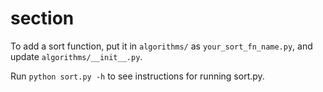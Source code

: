 section
=======

To add a sort function, put it in `algorithms/` as `your_sort_fn_name.py`,
and update `algorithms/__init__.py`.

Run `python sort.py -h` to see instructions for running sort.py.

